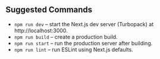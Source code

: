 ## Suggested Commands
- `npm run dev` – start the Next.js dev server (Turbopack) at http://localhost:3000.
- `npm run build` – create a production build.
- `npm run start` – run the production server after building.
- `npm run lint` – run ESLint using Next.js defaults.